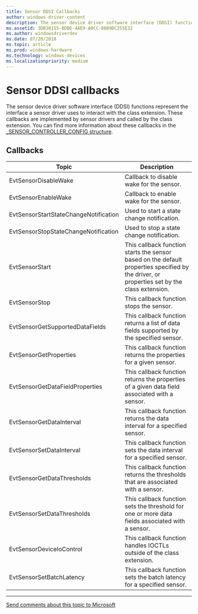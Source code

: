```yaml
---
title: Sensor DDSI Callbacks
author: windows-driver-content
description: The sensor device driver software interface (DDSI) functions represent the interface a sensor driver uses to interact with the class extension.
ms.assetid: 3DB30155-8DBE-4AE9-A0CC-8089DC255E32
ms.author: windowsdriverdev
ms.date: 07/20/2018
ms.topic: article
ms.prod: windows-hardware
ms.technology: windows-devices
ms.localizationpriority: medium
---
```


# Sensor DDSI callbacks

The sensor device driver software interface (DDSI) functions represent the interface a sensor driver uses to interact with the class extension. These callbacks are implemented by sensor drivers and called by the class extension. You can find more information about these callbacks in the [_SENSOR_CONTROLLER_CONFIG structure](https://docs.microsoft.com/en-us/windows-hardware/drivers/ddi/content/sensorscx/ns-sensorscx-_sensor_controller_config).

## Callbacks

|Topic|Description|
|---|---|
|EvtSensorDisableWake|Callback to disable wake for the sensor. |
|EvtSensorEnableWake|Callback to enable wake for the sensor.|
|EvtSensorStartStateChangeNotification|Used to start a state change notification.|
|EvtSensorStopStateChangeNotification|Used to stop a state change notification.|
|EvtSensorStart|This callback function starts the sensor based on the default properties specified by the driver, or properties set by the class extension.|
|EvtSensorStop|This callback function stops the sensor.|
|EvtSensorGetSupportedDataFields|This callback function returns a list of data fields supported by the specified sensor.|
|EvtSensorGetProperties|This callback function returns the properties for a given sensor.|
|EvtSensorGetDataFieldProperties|This callback function returns the properties of a given data field associated with a sensor.|
|EvtSensorGetDataInterval|This callback function returns the data interval for a specified sensor.|
|EvtSensorSetDataInterval|This callback function sets the data interval for a specified sensor.|
|EvtSensorGetDataThresholds|This callback function returns the thresholds that are associated with a sensor.|
|EvtSensorSetDataThresholds|This callback function sets the threshold for one or more data fields associated with a sensor.|
|EvtSensorDeviceIoControl|This callback function handles IOCTLs outside of the class extension.|
|EvtSensorSetBatchLatency|This callback function sets the batch latency for a specified sensor.|



--------------------
[Send comments about this topic to Microsoft](mailto:wsddocfb@microsoft.com?subject=Documentation%20feedback%20%5Bsensors\sensors%5D:%20Sensor%20DDSI%20Functions%20%20RELEASE:%20%282/19/2018%29&body=%0A%0APRIVACY%20STATEMENT%0A%0AWe%20use%20your%20feedback%20to%20improve%20the%20documentation.%20We%20don't%20use%20your%20email%20address%20for%20any%20other%20purpose,%20and%20we'll%20remove%20your%20email%20address%20from%20our%20system%20after%20the%20issue%20that%20you're%20reporting%20is%20fixed.%20While%20we're%20working%20to%20fix%20this%20issue,%20we%20might%20send%20you%20an%20email%20message%20to%20ask%20for%20more%20info.%20Later,%20we%20might%20also%20send%20you%20an%20email%20message%20to%20let%20you%20know%20that%20we've%20addressed%20your%20feedback.%0A%0AFor%20more%20info%20about%20Microsoft's%20privacy%20policy,%20see%20http://privacy.microsoft.com/default.aspx. "Send comments about this topic to Microsoft")
